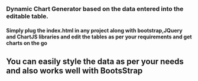 ### Dynamic Chart Generator based on the data entered into the editable table. <br />
#### Simply plug the index.html in any project along with bootstrap,JQuery and ChartJS libraries and edit the tables as per your requirements and get charts on the go<br />
## You can easily style the data as per your needs and also works well with BootsStrap
